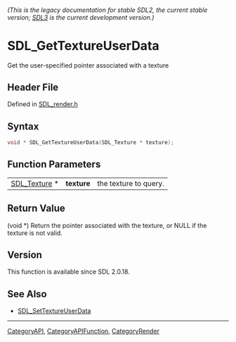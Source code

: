 ###### (This is the legacy documentation for stable SDL2, the current stable version; [SDL3](https://wiki.libsdl.org/SDL3/) is the current development version.)
# SDL_GetTextureUserData

Get the user-specified pointer associated with a texture

## Header File

Defined in [SDL_render.h](https://github.com/libsdl-org/SDL/blob/SDL2/include/SDL_render.h)

## Syntax

```c
void * SDL_GetTextureUserData(SDL_Texture * texture);
```

## Function Parameters

|                              |             |                       |
| ---------------------------- | ----------- | --------------------- |
| [SDL_Texture](SDL_Texture) * | **texture** | the texture to query. |

## Return Value

(void *) Return the pointer associated with the texture, or NULL if the
texture is not valid.

## Version

This function is available since SDL 2.0.18.

## See Also

- [SDL_SetTextureUserData](SDL_SetTextureUserData)

----
[CategoryAPI](CategoryAPI), [CategoryAPIFunction](CategoryAPIFunction), [CategoryRender](CategoryRender)

